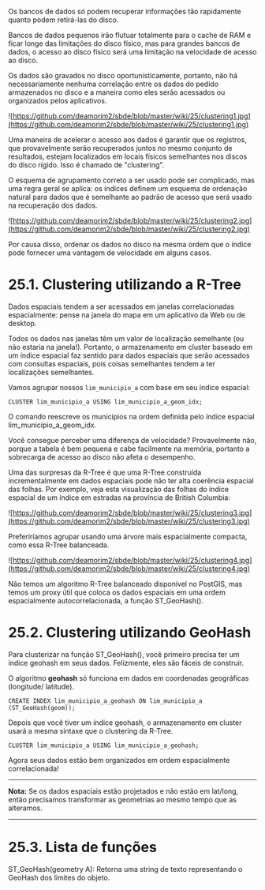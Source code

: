 ﻿Os bancos de dados só podem recuperar informações tão rapidamente quanto podem retirá-las do disco.

Bancos de dados pequenos irão flutuar totalmente para o cache de RAM e ficar longe das limitações do disco físico, mas para grandes bancos de dados, o acesso ao disco físico será uma limitação na velocidade de acesso ao disco.

Os dados são gravados no disco oportunisticamente, portanto, não há necessariamente nenhuma correlação entre os dados do pedido armazenados no disco e a maneira como eles serão acessados ou organizados pelos aplicativos.

![https://github.com/deamorim2/sbde/blob/master/wiki/25/clustering1.jpg](https://github.com/deamorim2/sbde/blob/master/wiki/25/clustering1.jpg)

Uma maneira de acelerar o acesso aos dados é garantir que os registros, que provavelmente serão recuperados juntos no mesmo conjunto de resultados, estejam localizados em locais físicos semelhantes nos discos do disco rígido. Isso é chamado de "clustering".

O esquema de agrupamento correto a ser usado pode ser complicado, mas uma regra geral se aplica: os índices definem um esquema de ordenação natural para dados que é semelhante ao padrão de acesso que será usado na recuperação dos dados.

![https://github.com/deamorim2/sbde/blob/master/wiki/25/clustering2.jpg](https://github.com/deamorim2/sbde/blob/master/wiki/25/clustering2.jpg)

Por causa disso, ordenar os dados no disco na mesma ordem que o índice pode fornecer uma vantagem de velocidade em alguns casos.

# 25.1. Clustering utilizando a R-Tree

Dados espaciais tendem a ser acessados em janelas correlacionadas espacialmente: pense na janela do mapa em um aplicativo da Web ou de desktop.

Todos os dados nas janelas têm um valor de localização semelhante (ou não estaria na janela!). Portanto, o armazenamento em cluster baseado em um índice espacial faz sentido para dados espaciais que serão acessados com consultas espaciais, pois coisas semelhantes tendem a ter localizações semelhantes.

Vamos agrupar nossos `lim_municipio_a` com base em seu índice espacial:

    CLUSTER lim_municipio_a USING lim_municipio_a_geom_idx;

O comando reescreve os municípios na ordem definida pelo índice espacial lim_municipio_a_geom_idx.

Você consegue perceber uma diferença de velocidade? Provavelmente não, porque a tabela é bem pequena e cabe facilmente na memória, portanto a sobrecarga de acesso ao disco não afeta o desempenho.

Uma das surpresas da R-Tree é que uma R-Tree construída incrementalmente em dados espaciais pode não ter alta coerência espacial das folhas. Por exemplo, veja esta visualização das folhas do índice espacial de um índice em estradas na província de British Columbia:

![https://github.com/deamorim2/sbde/blob/master/wiki/25/clustering3.jpg](https://github.com/deamorim2/sbde/blob/master/wiki/25/clustering3.jpg)

Preferiríamos agrupar usando uma árvore mais espacialmente compacta, como essa R-Tree balanceada.

![https://github.com/deamorim2/sbde/blob/master/wiki/25/clustering4.jpg](https://github.com/deamorim2/sbde/blob/master/wiki/25/clustering4.jpg)

Não temos um algoritmo R-Tree balanceado disponível no PostGIS, mas temos um proxy útil que coloca os dados espaciais em uma ordem espacialmente autocorrelacionada, a função ST_GeoHash().

# 25.2. Clustering utilizando GeoHash

Para clusterizar na função ST_GeoHash(), você primeiro precisa ter um índice geohash em seus dados. Felizmente, eles são fáceis de construir.

O algoritmo **geohash** só funciona em dados em coordenadas geográficas (longitude/ latitude).

    CREATE INDEX lim_municipio_a_geohash ON lim_municipio_a (ST_GeoHash(geom));

Depois que você tiver um índice geohash, o armazenamento em cluster usará a mesma sintaxe que o clustering da R-Tree.

    CLUSTER lim_municipio_a USING lim_municipio_a_geohash;

Agora seus dados estão bem organizados em ordem espacialmente correlacionada!

***
**Nota:**
Se os dados espaciais estão projetados e não estão em lat/long, então precisamos transformar as geometrias ao mesmo tempo que as alteramos.
***

# 25.3. Lista de funções

ST_GeoHash(geometry A): Retorna uma string de texto representando o GeoHash dos limites do objeto.

